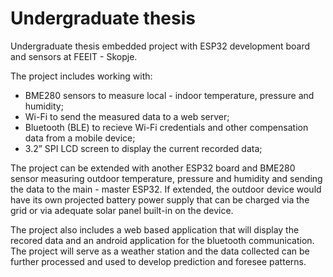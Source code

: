 # Undergraduate thesis
Undergraduate thesis embedded project with ESP32 development board and sensors at FEEIT - Skopje. 

The project includes working with:
- BME280 sensors to measure local - indoor temperature, pressure and humidity;
- Wi-Fi to send the measured data to a web server; 
- Bluetooth (BLE) to recieve Wi-Fi credentials and other compensation data from a mobile device;
- 3.2” SPI LCD screen to display the current recorded data;

The project can be extended with another ESP32 board and BME280 sensor measuring outdoor temperature, pressure and humidity and sending the data to the main - master ESP32. If extended, the outdoor device would have its own projected battery power supply that can be charged via the grid or via adequate solar panel built-in on the device.

The project also includes a web based application that will display the recored data and an android application for the bluetooth communication. The project will serve as a weather station and the data collected can be further processed and used to develop prediction and foresee patterns.
